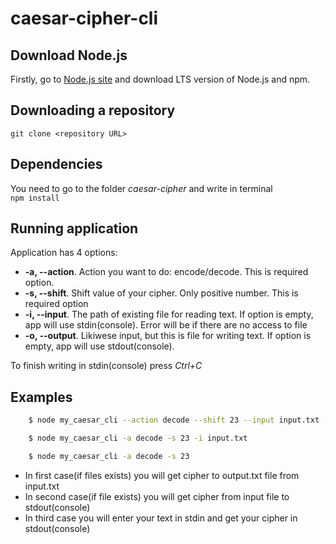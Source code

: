 # caesar-cipher-cli

## Download Node.js 
Firstly, go to [Node.js site](https://nodejs.org/) and download LTS version of Node.js and npm.

## Downloading a repository
`git clone <repository URL>`

## Dependencies 
You need to go to the folder _caesar-cipher_ and write in terminal\
`npm install`

## Running application
Application has 4 options:
* **-a, --action**. Action you want to do: encode/decode. This is required option.
* **-s, --shift**. Shift value of your cipher. Only positive number. This is required option
* **-i, --input**. The path of existing file for reading text. If option is empty, app will use stdin(console). Error will be if there are no access to file
* **-o, --output**. Likiwese input, but this is file for writing text. If option is empty, app will use stdout(console).

To finish writing in stdin(console) press _Ctrl+C_

## Examples
```bash
    $ node my_caesar_cli --action decode --shift 23 --input input.txt --output output.txt

    $ node my_caesar_cli -a decode -s 23 -i input.txt 

    $ node my_caesar_cli -a decode -s 23
```

* In first case(if files exists) you will get cipher to output.txt file from input.txt
* In second case(if file exists) you will get cipher from input file to stdout(console)
* In third case you will enter your text in stdin and get your cipher in stdout(console)